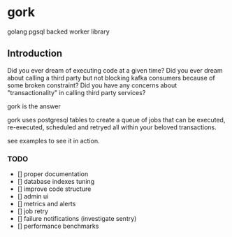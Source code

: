 # gork
golang pgsql backed worker library

## Introduction
Did you ever dream of executing code at a given time?
Did you ever dream about calling a third party but not blocking kafka consumers because of some broken constraint?
Did you have any concerns about "transactionality" in calling third party services?

gork is the answer

gork uses postgresql tables to create a queue of jobs that can be executed, re-executed, scheduled and retryed all within your beloved transactions.

see examples to see it in action.

### TODO
- [] proper documentation
- [] database indexes tuning
- [] improve code structure
- [] admin ui
- [] metrics and alerts
- [] job retry
- [] failure notifications (investigate sentry)
- [] performance benchmarks

